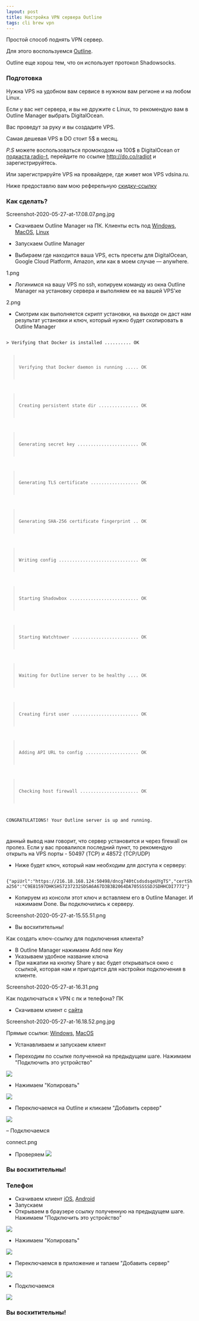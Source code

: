 ```yaml
---
layout: post
title: Настройка VPN сервера Outline
tags: cli brew vpn
---
```

Простой способ поднять VPN сервер.

Для этого воспользуемся [Outline]((https://getoutline.org/en/home)). 

Outline еще хорош тем, что он использует протокол Shadowsocks.

### Подготовка
Нужна VPS на удобном вам сервисе в нужном вам регионе и на любом Linux.

Если у вас нет сервера, и вы не дружите с Linux, то рекомендую вам в Outline Manager выбрать DigitalOcean. 

Ваc проведут за руку и вы создадите VPS. 

Самая дешевая VPS в DO стоит 5$ в месяц. 

*P.S* можете воспользоваться промокодом на 100$ в DigitalOcean от [ подкаста radio-t]((https://radio-t.com/)), перейдите по ссылке http://do.co/radiot и зарегистрируйтесь. 

Или зарегистрируйте VPS на провайдере, где живет моя VPS vdsina.ru.

Ниже предоставлю вам мою реферельную [скидку-ссылку](https://vdsina.ru/?partner=rbc8le9r1g)

### Как сделать?

Screenshot-2020-05-27-at-17.08.07.png.jpg

- Скачиваем Outline Manager на ПК. Клиенты есть под [ Windows]((https://raw.githubusercontent.com/Jigsaw-Code/outline-releases/master/manager/stable/Outline-Manager.exe)), 
[ MacOS]((https://raw.githubusercontent.com/Jigsaw-Code/outline-releases/master/manager/stable/Outline-Manager.dmg)),
[Linux]((https://raw.githubusercontent.com/Jigsaw-Code/outline-releases/master/manager/stable/Outline-Manager.AppImage))

- Запускаем Outline Manager 

- Выбираем где находится ваша VPS, есть пресеты для DigitalOcean, Google Cloud Platform, Amazon, или как в моем случае — anywhere.

1.png

- Логинимся на вашу VPS по ssh, копируем команду из окна Outline Manager на установку сервера и выполняем ее на вашей VPS'ке

2.png

-  Смотрим как выполняется скрипт установки, на выходе он даст нам результат установки и ключ, который нужно будет скопировать в Outline Manager

<code>
> Verifying that Docker is installed .......... OK

> Verifying that Docker daemon is running ..... OK

> Creating persistent state dir ............... OK

> Generating secret key ....................... OK

> Generating TLS certificate .................. OK

> Generating SHA-256 certificate fingerprint .. OK

> Writing config .............................. OK

> Starting Shadowbox .......................... OK

> Starting Watchtower ......................... OK

> Waiting for Outline server to be healthy .... OK

> Creating first user ......................... OK

> Adding API URL to config .................... OK

> Checking host firewall ...................... OK

CONGRATULATIONS! Your Outline server is up and running.

</code>

данный вывод нам говорит, что сервер установится и через firewall он пролез. Если у вас провалился последний пункт, то рекомендую открыть на VPS порты -  50497 (TCP) и 48572 (TCP/UDP)

- Ниже будет ключ, который нам необходим для доступа к серверу:

<code>
{"apiUrl":"https://216.18.168.124:50498/dncg740tCsdsdsqeUYgTS","certSha256":"C9E81597DHKSHS7237232SDSA6A67D3B3B2064DA705SSSSDJSDHHCDI7772"}
</code>

- Копируем из консоли этот ключ и вставляем его в Outline Manager. И нажимаем Done. Вы подключились к серверу. 

Screenshot-2020-05-27-at-15.55.51.png

- Вы восхитительны!

Как создать ключ-ссылку для подключения клиента?

- В Outline Manager нажимаем Add new Key
- Указываем удобное название ключа
- При нажатии на кнопку Share у вас будет открываться окно с ссылкой, которая нам и пригодится для настройки подключения в клиенте.

Screenshot-2020-05-27-at-16.31.png

Как подключаться к VPN c пк и телефона?
 ПК
- Скачиваем клиент с [сайта]((https://s3.amazonaws.com/outline-vpn/invite.html#/en/home)) 

Screenshot-2020-05-27-at-16.18.52.png.jpg

Прямые ссылки: [Windows]((https://raw.githubusercontent.com/Jigsaw-Code/outline-releases/master/client/stable/Outline-Client.exe)), [MacOS]((https://itunes.apple.com/us/app/outline-app/id1356178125))

- Устанавливаем и запускаем клиент

- Переходим по ссылке полученной на предыдущем шаге. Нажимаем "Подключить это устройство"

![](https://raw.githubusercontent.com/tatarinovms/tatarinovms.github.io/master/images/posts/outline/Screenshot-2020-05-27-at-16.38.34.png)

- Нажимаем "Копировать" 

![](https://raw.githubusercontent.com/tatarinovms/tatarinovms.github.io/master/images/posts/outline/Screenshot-2020-05-27-at-16.38.53.png)

- Переключаемся на Outline и кликаем "Добавить сервер"

![](https://raw.githubusercontent.com/tatarinovms/tatarinovms.github.io/master/images/posts/outline/Screenshot-2020-05-27-at-16.42.56.png)

– Подключаемся 

connect.png

- Проверяем
![](https://raw.githubusercontent.com/tatarinovms/tatarinovms.github.io/master/images/posts/outline/Screenshot-2020-05-27-at-16.30.26.png)

### Вы восхитительны!

### Телефон
- Скачиваем клиент [iOS]((https://itunes.apple.com/us/app/outline-app/id1356177741)), 
[Android](https://play.google.com/store/apps/details?id=org.outline.android.client)
- Запускаем 
- Открываем в браузере ссылку полученную на предыдущем шаге. Нажимаем "Подключить это устройство"

![](https://raw.githubusercontent.com/tatarinovms/tatarinovms.github.io/master/images/posts/outline/iOS1.jpg)

- Нажимаем "Копировать" 

![](https://raw.githubusercontent.com/tatarinovms/tatarinovms.github.io/master/images/posts/outline/iOS2.jpg)

- Переключаемся в приложение и тапаем "Добавить сервер"

![](https://raw.githubusercontent.com/tatarinovms/tatarinovms.github.io/master/images/posts/outline/iOS3.jpg)

- Подключаемся 

![](https://raw.githubusercontent.com/tatarinovms/tatarinovms.github.io/master/images/posts/outline/iOS4.jpg)

### Вы восхитительны!